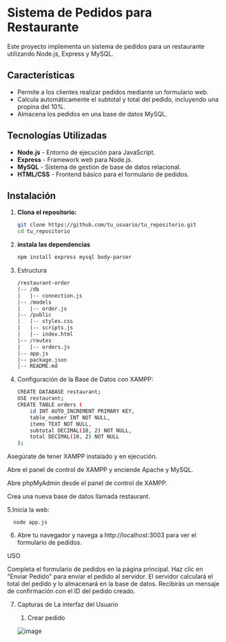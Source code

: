 # Sistema de Pedidos para Restaurante

Este proyecto implementa un sistema de pedidos para un restaurante utilizando Node.js, Express y MySQL.

## Características

- Permite a los clientes realizar pedidos mediante un formulario web.
- Calcula automáticamente el subtotal y total del pedido, incluyendo una propina del 10%.
- Almacena los pedidos en una base de datos MySQL.

## Tecnologías Utilizadas

- **Node.js** - Entorno de ejecución para JavaScript.
- **Express** - Framework web para Node.js.
- **MySQL** - Sistema de gestión de base de datos relacional.
- **HTML/CSS** - Frontend básico para el formulario de pedidos.

## Instalación

1. **Clona el repositorio:**

   ```bash
   git clone https://github.com/tu_usuario/tu_repositorio.git
   cd tu_repositorio

2. **instala las dependencias**
   ```bash
   npm install express mysql body-parser

3. Estructura
   ```bash
   /restaurant-order
   |-- /db
   |   |-- connection.js
   |-- /models
   |   |-- order.js
   |-- /public
   |   |-- styles.css
   |   |-- scripts.js
   |   |-- index.html
   |-- /routes
   |   |-- orders.js
   |-- app.js
   |-- package.json
   |-- README.md

4. Configuración de la Base de Datos con XAMPP:

   ```bash
   CREATE DATABASE restaurant;
   USE restaurant;
   CREATE TABLE orders (
       id INT AUTO_INCREMENT PRIMARY KEY,
       table_number INT NOT NULL,
       items TEXT NOT NULL,
       subtotal DECIMAL(10, 2) NOT NULL,
       total DECIMAL(10, 2) NOT NULL
   ); 

Asegúrate de tener XAMPP instalado y en ejecución.

Abre el panel de control de XAMPP y enciende Apache y MySQL.

Abre phpMyAdmin desde el panel de control de XAMPP.

Crea una nueva base de datos llamada restaurant.

5.Inicia la web:

      node app.js


6. Abre tu navegador y navega a http://localhost:3003 para ver el formulario de pedidos.

USO

Completa el formulario de pedidos en la página principal.
Haz clic en "Enviar Pedido" para enviar el pedido al servidor.
El servidor calculará el total del pedido y lo almacenará en la base de datos.
Recibirás un mensaje de confirmación con el ID del pedido creado.

7. Capturas de La interfaz del Usuario

   1. Crear pedido

     ![image](https://github.com/nicolasponce1/TareaEvaluada/assets/171303513/7621ea13-1c03-4db0-a98e-4ee6e71007e9)














